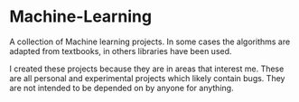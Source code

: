 # Machine-Learning
A collection of Machine learning projects.
In some cases the algorithms are adapted from textbooks, in others libraries have been used.

I created these projects because they are in areas that interest me. 
These are all personal and experimental projects which likely contain bugs. They are not intended to be depended on by anyone for anything.
